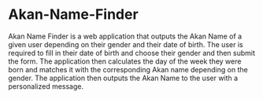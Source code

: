 # Akan-Name-Finder
Akan Name Finder is a web application that outputs the Akan Name of a given user depending on their gender and their date of birth. The user is required to fill in their date of birth and choose their gender and then submit the form. The application then  calculates the day of the week they were born and matches it with the corresponding Akan name depending on the gender. The application then  outputs the Akan Name to the user  with a personalized message.
